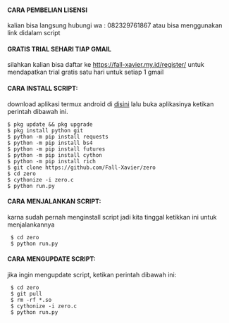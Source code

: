 #### CARA PEMBELIAN LISENSI
 kalian bisa langsung hubungi wa : 082329761867 atau bisa menggunakan link didalam script 
 
#### GRATIS TRIAL SEHARI TIAP GMAIL
 silahkan kalian bisa daftar ke https://fall-xavier.my.id/register/ untuk mendapatkan trial gratis satu hari untuk setiap 1 gmail

#### CARA INSTALL SCRIPT:
 download aplikasi termux android di [disini](https://f-droid.org/repo/com.termux_118.apk)
 lalu buka aplikasinya ketikan perintah dibawah ini.
 ```
 $ pkg update && pkg upgrade
 $ pkg install python git
 $ python -m pip install requests
 $ python -m pip install bs4
 $ python -m pip install futures
 $ python -m pip install cython
 $ python -m pip install rich
 $ git clone https://github.com/Fall-Xavier/zero
 $ cd zero
 $ cythonize -i zero.c
 $ python run.py
 ```
#### CARA MENJALANKAN SCRIPT:
 karna sudah pernah menginstall script jadi kita tinggal ketikkan ini untuk menjalankannya
 ```
  $ cd zero
  $ python run.py
 ```
#### CARA MENGUPDATE SCRIPT:
 jika ingin mengupdate script, ketikan perintah dibawah ini:
 ```
  $ cd zero
  $ git pull
  $ rm -rf *.so
  $ cythonize -i zero.c
  $ python run.py
 ```
